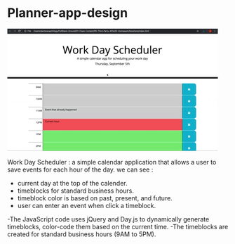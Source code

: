 # Planner-app-design

![Alt text](05-third-party-apis-homework-demo-1.gif)

Work Day Scheduler :
a simple calendar application that allows a user to save events for each hour of the day.
we can see :
* current day at the top of the calender.
* timeblocks for standard business hours.
* timeblock color is based on past, present, and future.
* user can  enter an event when click a timeblock.

-The JavaScript code uses jQuery and Day.js to dynamically generate timeblocks, color-code them based on the current time.
-The timeblocks are created for standard business hours (9AM to 5PM).